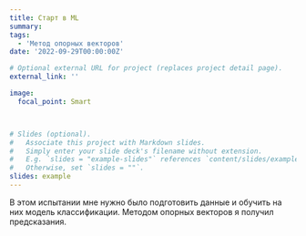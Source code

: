 ```yaml
---
title: Старт в ML
summary: 
tags:
  - 'Метод опорных векторов'
date: '2022-09-29T00:00:00Z'

# Optional external URL for project (replaces project detail page).
external_link: ''

image:
  focal_point: Smart



# Slides (optional).
#   Associate this project with Markdown slides.
#   Simply enter your slide deck's filename without extension.
#   E.g. `slides = "example-slides"` references `content/slides/example-slides.md`.
#   Otherwise, set `slides = ""`.
slides: example
---
```


В этом испытании мне нужно было подготовить данные и обучить на них модель классификации. Методом опорных векторов я получил предсказания.
